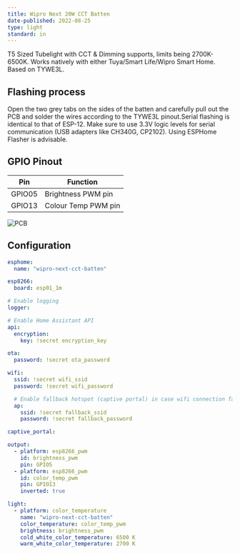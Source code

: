 ```yaml
---
title: Wipro Next 20W CCT Batten
date-published: 2022-08-25
type: light
standard: in
---
```


T5 Sized Tubelight with CCT & Dimming supports, limits being 2700K-6500K. Works natively with either Tuya/Smart Life/Wipro Smart Home. Based on TYWE3L.

## Flashing process

Open the two grey tabs on the sides of the batten and carefully pull out the PCB and solder the wires according to the TYWE3L pinout.Serial flashing is identical to that of ESP-12. Make sure to use 3.3V logic levels for serial communication (USB adapters like CH340G, CP2102). Using ESPHome Flasher is advisable.

## GPIO Pinout

| Pin    | Function            |
| ------ | ------------------- |
| GPIO05 | Brightness PWM pin  |
| GPIO13 | Colour Temp PWM pin |

![PCB](wipro-wiring-pcb.jpg "PCB View")

## Configuration

```yaml
esphome:
  name: "wipro-next-cct-batten"

esp8266:
  board: esp01_1m

# Enable logging
logger:

# Enable Home Assistant API
api:
  encryption:
    key: !secret encryption_key

ota:
  password: !secret ota_password

wifi:
  ssid: !secret wifi_ssid
  password: !secret wifi_password

  # Enable fallback hotspot (captive portal) in case wifi connection fails
  ap:
    ssid: !secret fallback_ssid
    password: !secret fallback_password

captive_portal:

output:
  - platform: esp8266_pwm
    id: brightness_pwm
    pin: GPIO5
  - platform: esp8266_pwm
    id: color_temp_pwm
    pin: GPIO13
    inverted: true

light:
  - platform: color_temperature
    name: "wipro-next-cct-batten"
    color_temperature: color_temp_pwm
    brightness: brightness_pwm
    cold_white_color_temperature: 6500 K
    warm_white_color_temperature: 2700 K
```
